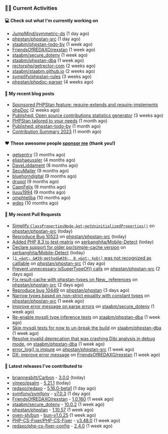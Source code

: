 ### 👨‍💻 Current Activities


#### 💻 Check out what I'm currently working on

- [JumpMind/symmetric-ds](https://github.com/JumpMind/symmetric-ds) (1 day ago)
- [phpstan/phpstan-src](https://github.com/phpstan/phpstan-src) (1 day ago)
- [staabm/phpstan-todo-by](https://github.com/staabm/phpstan-todo-by) (1 week ago)
- [FriendsOfREDAXO/rexstan](https://github.com/FriendsOfREDAXO/rexstan) (1 week ago)
- [staabm/secure_dotenv](https://github.com/staabm/secure_dotenv) (1 week ago)
- [staabm/phpstan-dba](https://github.com/staabm/phpstan-dba) (1 week ago)
- [rectorphp/getrector-com](https://github.com/rectorphp/getrector-com) (2 weeks ago)
- [staabm/staabm.github.io](https://github.com/staabm/staabm.github.io) (2 weeks ago)
- [symplify/phpstan-rules](https://github.com/symplify/phpstan-rules) (3 weeks ago)
- [phpstan/phpdoc-parser](https://github.com/phpstan/phpdoc-parser) (4 weeks ago)


#### 📜 My recent blog posts

- [Sponsored PHPStan feature: require-extends and require-implements phpDoc](https://staabm.github.io/2024/01/15/phpstan-require-extends-implements.html) (2 weeks ago)
- [Published: Open source contributions statistics generator](https://staabm.github.io/2024/01/10/oss-contribs-published.html) (3 weeks ago)
- [PHPStan tailored to your needs](https://staabm.github.io/2024/01/01/phpstan-customizing.html) (1 month ago)
- [Published: phpstan-todo-by](https://staabm.github.io/2023/12/17/phpstan-todo-by-published.html) (1 month ago)
- [Contribution Summary 2023](https://staabm.github.io/2023/12/07/contribution-summary-2023.html) (1 month ago)


#### ❤️ These awesome people [sponsor me](https://github.com/sponsors/staabm) (thank you!)

- [getsentry](https://github.com/getsentry) (3 months ago)
- [eliashaeussler](https://github.com/eliashaeussler) (4 months ago)
- [DaveLiddament](https://github.com/DaveLiddament) (8 months ago)
- [SecuMailer](https://github.com/SecuMailer) (9 months ago)
- [bluehorndigital](https://github.com/bluehorndigital) (9 months ago)
- [drupol](https://github.com/drupol) (9 months ago)
- [CapnFelix](https://github.com/CapnFelix) (9 months ago)
- [iluuu1994](https://github.com/iluuu1994) (9 months ago)
- [omphteliba](https://github.com/omphteliba) (10 months ago)
- [wdes](https://github.com/wdes) (10 months ago)


#### 🔨 My recent Pull Requests

- [Simplify `ClassPropertiesNode-&gt;getUninitializedProperties()`](https://github.com/phpstan/phpstan-src/pull/2899) on [phpstan/phpstan-src](https://github.com/phpstan/phpstan-src) (today)
- [Reproduce Bug 10523](https://github.com/phpstan/phpstan-src/pull/2897) on [phpstan/phpstan-src](https://github.com/phpstan/phpstan-src) (today)
- [Added PHP 8.3 to test-matrix](https://github.com/serbanghita/Mobile-Detect/pull/954) on [serbanghita/Mobile-Detect](https://github.com/serbanghita/Mobile-Detect) (today)
- [Declare support for older psr/simple-cache version](https://github.com/serbanghita/Mobile-Detect/pull/953) on [serbanghita/Mobile-Detect](https://github.com/serbanghita/Mobile-Detect) (today)
- [`[1 =&gt; &#39;method&#39;, 0 =&gt; $obj]` was not recognized as calllable](https://github.com/phpstan/phpstan-src/pull/2896) on [phpstan/phpstan-src](https://github.com/phpstan/phpstan-src) (1 day ago)
- [Prevent unnecessary isSuperTypeOf() calls](https://github.com/phpstan/phpstan-src/pull/2895) on [phpstan/phpstan-src](https://github.com/phpstan/phpstan-src) (2 days ago)
- [Fix result-cache with phpstan-types on New_ references](https://github.com/phpstan/phpstan-src/pull/2894) on [phpstan/phpstan-src](https://github.com/phpstan/phpstan-src) (2 days ago)
- [Reproduce bug 10449](https://github.com/phpstan/phpstan/pull/10508) on [phpstan/phpstan](https://github.com/phpstan/phpstan) (3 days ago)
- [Narrow types based on non-strict equality with constant types](https://github.com/phpstan/phpstan-src/pull/2889) on [phpstan/phpstan-src](https://github.com/phpstan/phpstan-src) (1 week ago)
- [Improve error message on parse errors](https://github.com/staabm/secure_dotenv/pull/11) on [staabm/secure_dotenv](https://github.com/staabm/secure_dotenv) (1 week ago)
- [Re-enable mysqli type inference tests](https://github.com/staabm/phpstan-dba/pull/641) on [staabm/phpstan-dba](https://github.com/staabm/phpstan-dba) (1 week ago)
- [Skip mysqli tests for now to un-break the build](https://github.com/staabm/phpstan-dba/pull/640) on [staabm/phpstan-dba](https://github.com/staabm/phpstan-dba) (1 week ago)
- [Resolve invalid deprecation that was crashing Dibi analysis in debug mode.](https://github.com/staabm/phpstan-dba/pull/639) on [staabm/phpstan-dba](https://github.com/staabm/phpstan-dba) (1 week ago)
- [error_log() is impure](https://github.com/phpstan/phpstan-src/pull/2884) on [phpstan/phpstan-src](https://github.com/phpstan/phpstan-src) (1 week ago)
- [DX: improve error message](https://github.com/FriendsOfREDAXO/rexstan/pull/660) on [FriendsOfREDAXO/rexstan](https://github.com/FriendsOfREDAXO/rexstan) (1 week ago)


#### 🔭 Latest releases I've contributed to

- [briannesbitt/Carbon](https://github.com/briannesbitt/Carbon) - [3.0.0](https://github.com/briannesbitt/Carbon/releases/tag/3.0.0) (today)
- [vimeo/psalm](https://github.com/vimeo/psalm) - [5.21.1](https://github.com/vimeo/psalm/releases/tag/5.21.1) (today)
- [redaxo/redaxo](https://github.com/redaxo/redaxo) - [5.16.0-beta1](https://github.com/redaxo/redaxo/releases/tag/5.16.0-beta1) (1 day ago)
- [symfony/symfony](https://github.com/symfony/symfony) - [v7.0.3](https://github.com/symfony/symfony/releases/tag/v7.0.3) (1 day ago)
- [FriendsOfREDAXO/rexstan](https://github.com/FriendsOfREDAXO/rexstan) - [1.0.160](https://github.com/FriendsOfREDAXO/rexstan/releases/tag/1.0.160) (1 week ago)
- [staabm/secure_dotenv](https://github.com/staabm/secure_dotenv) - [10.0.2](https://github.com/staabm/secure_dotenv/releases/tag/10.0.2) (1 week ago)
- [phpstan/phpstan](https://github.com/phpstan/phpstan) - [1.10.57](https://github.com/phpstan/phpstan/releases/tag/1.10.57) (1 week ago)
- [oven-sh/bun](https://github.com/oven-sh/bun) - [bun-v1.0.25](https://github.com/oven-sh/bun/releases/tag/bun-v1.0.25) (1 week ago)
- [PHP-CS-Fixer/PHP-CS-Fixer](https://github.com/PHP-CS-Fixer/PHP-CS-Fixer) - [v3.48.0](https://github.com/PHP-CS-Fixer/PHP-CS-Fixer/releases/tag/v3.48.0) (1 week ago)
- [redaxo/php-cs-fixer-config](https://github.com/redaxo/php-cs-fixer-config) - [2.4.0](https://github.com/redaxo/php-cs-fixer-config/releases/tag/2.4.0) (1 week ago)
